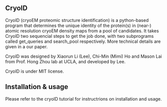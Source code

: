 ## CryoID

CryoID (cryoEM proteomic structure identification) is a python-based program that determines the unique identity of the protein(s) in (near-) atomic resolution cryoEM density maps from a pool of candidates. It takes CryoID two sequencial steps to get the job done, with two subprograms called get_queries and search_pool respectively. More technical details are given in a our paper.

CryoID was designed by Xiaorun Li (Lee), Chi-Min (Mimi) Ho and Mason Lai from Prof. Hong Zhou lab at UCLA, and developed by Lee.

CryoID is under MIT license.


## Installation & usage

Please refer to the cryoID tutorial for instructrions on installation and usage.



